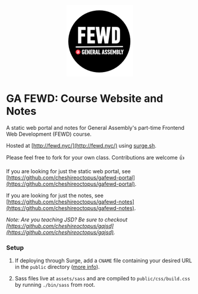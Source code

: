 <p align="center">
	<img src="assets/img/fewd-logo.png" />
</p>

# GA FEWD: Course Website and Notes

A static web portal and notes for General Assembly's part-time Frontend Web Development (FEWD) course.

Hosted at [http://fewd.nyc/](http://fewd.nyc/) using [surge.sh](http://surge.sh).

Please feel free to fork for your own class. Contributions are welcome 👍

If you are looking for just the static web portal, see [https://github.com/cheshireoctopus/gafewd-portal](https://github.com/cheshireoctopus/gafewd-portal).

If you are looking for just the notes, see [https://github.com/cheshireoctopus/gafewd-notes](https://github.com/cheshireoctopus/gafewd-notes).

*Note: Are you teaching JSD? Be sure to checkout [https://github.com/cheshireoctopus/gajsd](https://github.com/cheshireoctopus/gajsd).*

### Setup

1. If deploying through Surge, add a `CNAME` file containing your desired URL in the `public` directory ([more info](http://surge.sh/help/remembering-a-domain)).

2. Sass files live at `assets/sass` and are compiled to `public/css/build.css` by running `./bin/sass` from root.
